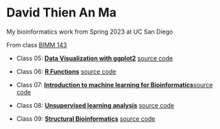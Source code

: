 # David Thien An Ma
My bioinformatics work from Spring 2023 at UC San Diego

From class [BIMM 143](https://bioboot.github.io/bimm143_S23/)

- Class 05: [**Data Visualization with ggplot2**](https://github.com/davidma309/bimm143/blob/main/class05_david_ma/Class%205_Data_visualization.pdf) [source code](https://github.com/davidma309/bimm143/blob/main/class05_david_ma/class05.qmd)

- Class 06: [**R Functions**](https://github.com/davidma309/bimm143/blob/main/class06_david_ma/class06_david_ma.pdf) [source code](https://github.com/davidma309/bimm143/blob/main/class06_david_ma/class06_david_ma.qmd)

- Class 07: [**Introduction to machine learning for Bioinformatics**](https://github.com/davidma309/bimm143/blob/main/class07_david_ma/class_07_david_ma.pdf)[source code](https://github.com/davidma309/bimm143/blob/main/class07_david_ma/class_07_david_ma.qmd)

- Class 08: [**Unsupervised learning analysis**](https://github.com/davidma309/bimm143/blob/main/class08_david_ma/class08_david_ma_ML.pdf) [source code](https://github.com/davidma309/bimm143/blob/main/class08_david_ma/class08_david_ma_ML.qmd)

- Class 09: [**Structural Bioinformatics**](https://github.com/davidma309/bimm143/blob/main/class09_david_ma/class09_david_ma.pdf) [source code](https://github.com/davidma309/bimm143/blob/main/class09_david_ma/class09_david_ma.qmd)

